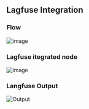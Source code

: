 ## Lagfuse Integration

### Flow

![image](https://github.com/user-attachments/assets/d0d9dd70-d6fc-45c4-bc4b-9f18ee7a1ce9)



### Lagfuse itegrated node

![image](https://github.com/user-attachments/assets/923b0ce2-d3a9-4a51-a5e8-c8bb47ba0d03)



### Langfuse Output

![Output](https://github.com/user-attachments/assets/a6bb5fdb-6c80-4337-9dc9-1a9712895836)




